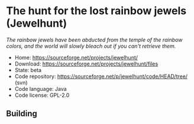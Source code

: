 # The hunt for the lost rainbow jewels (Jewelhunt)

_The rainbow jewels have been abducted from the temple of the rainbow colors, and the world will slowly bleach out if you can't retrieve them._

- Home: https://sourceforge.net/projects/jewelhunt/
- Download: https://sourceforge.net/projects/jewelhunt/files
- State: beta
- Code repository: https://sourceforge.net/p/jewelhunt/code/HEAD/tree/ (svn)
- Code language: Java
- Code license: GPL-2.0

## Building

